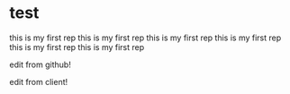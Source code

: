 # test
this is my first rep
this is my first rep
this is my first rep
this is my first rep
this is my first rep
this is my first rep

edit from github!

edit from client!
